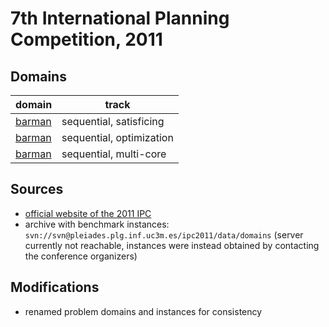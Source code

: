 # 7th International Planning Competition, 2011

## Domains

| domain | track |
|--------|-------|
| [barman](domains/barman-sequential-satisficing) | sequential, satisficing |
| [barman](domains/barman-sequential-optimization) | sequential, optimization |
| [barman](domains/barman-sequential-multi-core) | sequential, multi-core |

## Sources

* [official website of the 2011 IPC][1]
* archive with benchmark instances: `svn://svn@pleiades.plg.inf.uc3m.es/ipc2011/data/domains` (server currently not reachable, instances were instead obtained by contacting the conference organizers)

## Modifications

* renamed problem domains and instances for consistency




[1]:http://www.plg.inf.uc3m.es/ipc2011-deterministic/

